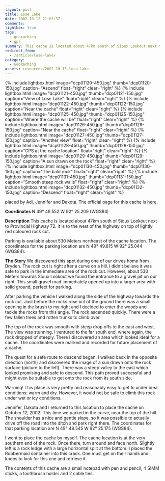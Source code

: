 ```yaml
---
layout: post
title: Lose Lake
date: 2002-10-12 21:02:37
comments: 
lightbox: true
tags:
  - geocaching
  - gps
summary: This cache is located about 47km south of Sioux Lookout next to Provincial Highway 72. It is to the west of the highway on top of lightly red coloured rock cut.
redirect_from:
  - /article/lose-lake/
category:
  - Geocaching
assets: resources/2002-10-13-lose-lake
---
```


{% include lightbox.html image="dcp01120-450.jpg" thumb="dcp01120-150.jpg" caption="Ascend"  float="right" clear="right" %}
{% include lightbox.html image="dcp01121-450.jpg" thumb="dcp01121-150.jpg" caption="View of Lose Lake"  float="right" clear="right" %}
{% include lightbox.html image="dcp01122-450.jpg" thumb="dcp01122-150.jpg" caption="Near the cache"  float="right" clear="right" %}
{% include lightbox.html image="dcp01125-450.jpg" thumb="dcp01125-150.jpg" caption="Where the cache will be"  float="right" clear="right" %}
{% include lightbox.html image="dcp01126-450.jpg" thumb="dcp01126-150.jpg" caption="Near the cache"  float="right" clear="right" %}
{% include lightbox.html image="dcp01127-450.jpg" thumb="dcp01127-150.jpg" caption="Another view"  float="right" clear="right" %}
{% include lightbox.html image="dcp01128-450.jpg" thumb="dcp01128-150.jpg" caption="GPS at the cache location"  float="right" clear="right" %}
{% include lightbox.html image="dcp01129-450.jpg" thumb="dcp01129-150.jpg" caption="A sun drawn on the rock"  float="right" clear="right" %}
{% include lightbox.html image="dcp01130-450.jpg" thumb="dcp01130-150.jpg" caption="The bald rock"  float="right" clear="right" %}
{% include lightbox.html image="dcp01131-450.jpg" thumb="dcp01131-150.jpg" caption="Smooth steep rock walls"  float="right" clear="right" %}
{% include lightbox.html image="dcp01132-450.jpg" thumb="dcp01132-150.jpg" caption="Descend"  float="right" clear="right" %}

placed by Adi, Jennifer and Dakota.  The official page for this cache is [here](http://www.geocaching.com/seek/cache_details.asp?ID=39615).

**Coordinates**
N 49&deg; 49.552 W 92&deg; 25.209 (WGS84)

**Description**
This cache is located about 47km south of Sioux Lookout next to Provincial Highway 72. It is to the west of the highway on top of lightly red coloured rock cut.

Parking is available about 530 Meters northeast of the cache location. The coordinates for the parking location are N 49&deg; 49.815 W 92&deg; 25.044 (WGS84).

**The Story**
We discovered this spot during one of our drives home from Dryden. The rock cut is right after a curve on a hill. I didn't believe it was safe to park in the immediate area of the rock cut. However, about 530 Meters towards Sioux Lookout we found the entrance to a gravel pit on our right. This small gravel road immediately opened up into a larger area with solid ground, perfect for parking.

After parking the vehicle I walked along the side of the highway towards the rock cut. Just before the rocks rose out of the ground there was a small opening in the brush to my right and I decided to enter the woods and tackle the rocks from this angle. The rock ascended quickly. There were a few fallen trees and rotten trunks to climb over.

The top of the rock was smooth with steep drop offs to the east and west. The view was stunning. I ventured to the far south end, where again, the rock dropped of steeply. There I discovered an area which looked ideal for a cache. The coordinates were marked and recorded for future placement of a cache.

The quest for a safe route to descend began. I walked back in the opposite direction (north) and discovered the image of a sun drawn onto the rock surface (picture to the left). There was a steep valley to the east which looked promising and safe to descend. This path proved successful and might even be suitable to get onto the rock from its south side.

Warning! This place is very pretty and reasonably easy to get to under ideal conditions: warm and dry. However, it would not be safe to climb this rock under wet or icy conditions.

Jennifer, Dakota and I returned to this location to place the cache on October 12, 2002. This time we parked in the curve, near the top of the hill. The shoulder has a nice and gentle slope, so it was possible to actually drive off the road into the ditch and park right there. The coordinates for that parking location are N 49&deg; 49.545 W 92&deg; 25.175 (WGS84).

I went to place the cache by myself. The cache location is at the very southern end of the rock. Once there, turn around and face north. Slightly left is a rock ledge with a large horizontal split at the bottom. I placed the Rubbermaid container into this crack. One must get on their hands and knees to look for this one and retrieve it.

The contents of this cache are a small notepad with pen and pencil, 4 SIMM sticks, a toothbrush holder and 2 cable ties.
